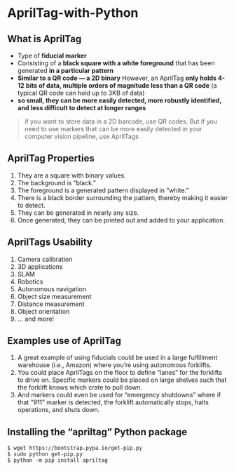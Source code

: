 # AprilTag-with-Python

## What is AprilTag
- Type of **fiducial marker**
- Consisting of a **black square with a white foreground** that has been 
generated **in a particular pattern**
- **Similar to a QR code — a 2D binary** However, an AprilTag **only holds 4-12** 
**bits of data, multiple orders of magnitude less than a QR code** (a typical QR 
code can hold up to 3KB of data)
- **so small, they can be more easily detected, more robustly identified, and** 
**less difficult to detect at longer ranges**
> if you want to store data in a 2D barcode, use QR codes. But if you need to 
use markers that can be more easily detected in your computer vision pipeline, 
use AprilTags
	
## AprilTag Properties

1. They are a square with binary values.
1. The background is “black.”
1. The foreground is a generated pattern displayed in “white.”
1. There is a black border surrounding the pattern, thereby making it easier to 
detect.
1. They can be generated in nearly any size.
1. Once generated, they can be printed out and added to your application.

## AprilTags Usability

1. Camera calibration
1. 3D applications
1. SLAM
1. Robotics
1. Autonomous navigation
1. Object size measurement
1. Distance measurement
1. Object orientation
1. ... and more!

## Examples use of AprilTag
1. A great example of using fiducials could be used in a large fulfillment 
warehouse (i.e., Amazon) where you’re using autonomous forklifts.
1. You could place AprilTags on the floor to define “lanes” for the forklifts 
to drive on. Specific markers could be placed on large shelves such that the 
forklift knows which crate to pull down.
1. And markers could even be used for “emergency shutdowns” where if that “911” 
marker is detected, the forklift automatically stops, halts operations, and 
shuts down.

## Installing the “apriltag” Python package
```
$ wget https://bootstrap.pypa.io/get-pip.py
$ sudo python get-pip.py
$ python -m pip install apriltag
```
